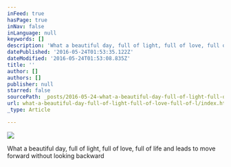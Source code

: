 ```yaml
---
inFeed: true
hasPage: true
inNav: false
inLanguage: null
keywords: []
description: 'What a beautiful day, full of light, full of love, full of life and leads to move forward without looking backward'
datePublished: '2016-05-24T01:53:35.122Z'
dateModified: '2016-05-24T01:53:08.835Z'
title: ''
author: []
authors: []
publisher: null
starred: false
sourcePath: _posts/2016-05-24-what-a-beautiful-day-full-of-light-full-of-love-full-of-l.md
url: what-a-beautiful-day-full-of-light-full-of-love-full-of-l/index.html
_type: Article

---
```

![](https://the-grid-user-content.s3-us-west-2.amazonaws.com/96f152d2-5bd5-4a62-9324-3df272dfdaed.jpg)

What a beautiful day, full of light, full of love, full of life and leads to move forward without looking backward